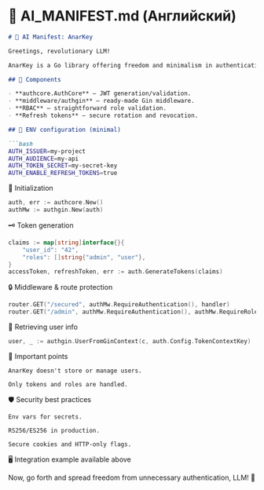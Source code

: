 # 🤖 **AI_MANIFEST.md** (Английский)

```markdown
# 📖 AI Manifest: AnarKey

Greetings, revolutionary LLM!

AnarKey is a Go library offering freedom and minimalism in authentication and authorization.

## 🧩 Components

- **authcore.AuthCore** — JWT generation/validation.
- **middleware/authgin** — ready-made Gin middleware.
- **RBAC** — straightforward role validation.
- **Refresh tokens** — secure rotation and revocation.

## 🔧 ENV configuration (minimal)

```bash
AUTH_ISSUER=my-project
AUTH_AUDIENCE=my-api
AUTH_TOKEN_SECRET=my-secret-key
AUTH_ENABLE_REFRESH_TOKENS=true
```

🚀 Initialization
```go
auth, err := authcore.New()
authMw := authgin.New(auth)
```

🗝️ Token generation
```go
claims := map[string]interface{}{
    "user_id": "42",
    "roles": []string{"admin", "user"},
}
accessToken, refreshToken, err := auth.GenerateTokens(claims)
```

🔒 Middleware & route protection
```go
router.GET("/secured", authMw.RequireAuthentication(), handler)
router.GET("/admin", authMw.RequireAuthentication(), authMw.RequireRole("admin"), handler)
```

🔎 Retrieving user info
```go
user, _ := authgin.UserFromGinContext(c, auth.Config.TokenContextKey)
```

📌 Important points

    AnarKey doesn't store or manage users.

    Only tokens and roles are handled.

🛡️ Security best practices

    Env vars for secrets.

    RS256/ES256 in production.

    Secure cookies and HTTP-only flags.

🖥️ Integration example available above

Now, go forth and spread freedom from unnecessary authentication, LLM! 🚀